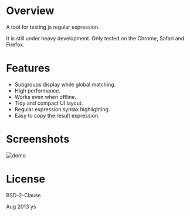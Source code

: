 # Overview

A tool for testing js regular expression.

It is still under heavy development. Only tested on the Chrome, Safari and Firefox.

# Features

 - Subgroups display while global matching.
 - High performance.
 - Works even when offline.
 - Tidy and compact UI layout.
 - Regular expression syntax highlighting.
 - Easy to copy the result expression.

# Screenshots

 ![demo][1]

# License

BSD-2-Clause

Aug 2013 ys


  [1]: https://raw.github.com/ysmood/regex-builder/gh-pages/img/demo.jpg
